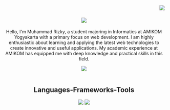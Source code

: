 <img align="right" src="https://visitor-badge.laobi.icu/badge?page_id=rizkyjackbar.rizkyjackbar" />

<h1 align="center">
    <img src="https://readme-typing-svg.herokuapp.com/?font=Righteous&size=35&center=true&vCenter=true&width=500&height=70&duration=4000&lines=Hi+Everyone!+👋;+I'm+Muhammad+Rizky!;" />
</h1>

<p align="center">
    Hello, I'm Muhammad Rizky, a student majoring in Informatics at AMIKOM Yogyakarta with a primary focus on web development. I am highly enthusiastic about learning and applying the latest web technologies to create innovative and useful applications. My academic experience at AMIKOM has equipped me with deep knowledge and practical skills in this field.
</p> 

<div align="center"></div>
 
<div align="center"> 
  <a href="https://www.linkedin.com/in/muhammad-rizky-842606218/" target="_blank">
    <img src="https://img.shields.io/badge/LinkedIn-0077B5?style=for-the-badge&logo=linkedin&logoColor=white" target="_blank" />
  </a>
</div>

<br/>

<h2 align="center">Languages-Frameworks-Tools</h2>
<div align="center">
    <img src="https://skillicons.dev/icons?i=html,css,javascript,bootstrap,tailwind,vscode,github,figma" />
    <img src="https://skillicons.dev/icons?i=react,vite,npm" />
</div>

<br/>
</div>
